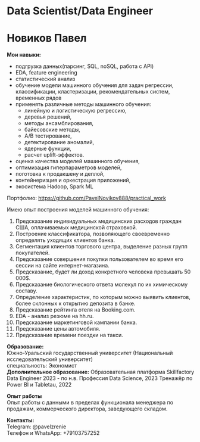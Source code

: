# Data Scientist/Data Engineer

# Новиков Павел
 
**Мои навыки:**  
- подгрузка данных(парсинг, SQL, noSQL, работа с API)
- EDA, feature engineering
- статистический анализ
- обучение модели машинного обучения для задач регрессии, классификации, кластеризации, рекомендательных систем, временных рядов  
- применять различные методы машинного обучения: 
  - линейную и логистическую регрессию,   
  - деревья решений,    
  - методы ансамблирования,
  - байесовские методы,
  - A/B тестирование,
  - детектирование аномалий,
  - ядерные функции,
  - расчет uplift-эффектов.
- оценка качества моделей машинного обучения,
- оптимизация гиперпараметров моделей,
- поготовка к продакшену и деплой,
- контейнеризция и оркестрация приложений,
- экосистема Hadoop, Spark ML

Портфолио: https://github.com/PavelNovikov888/practical_work  

Имею опыт построения моделей машинного обучения:  
1) Предсказание индивидуальных медицинских расходов граждан США, оплачиваемых медицинской страховкой.  
2) Построение классификатора, позволяющего своевременно определять уходящих клиентов банка.  
3) Сегментация клиентов торгового центра, выделение разных групп покупателей.  
4) Предсказание совершения покупки пользователем во время его сессии на сайте интернет-магазина.  
5) Предсказание, будет ли доход конкретного человека превышать 50 000$.  
6) Предсказание биологического ответа молекул по их химическому составу.  
7) Определение характеристик, по которым можно выявить клиентов, более склонных к открытию депозита в банке.  
8) Предсказание рейтинга отеля на Booking.com.  
9) EDA - анализ резюме на hh.ru.  
10) Предсказание маркетинговой кампании банка.  
11) Предсказание цены автомобиля.  
12) Предсказание времени поездки на такси.     

**Образование:**  
Южно-Уральский государственный университет (Национальный исследовательский университет)  
специальность: Экономист  
**Дополнительное образование:**
Образовательная платформа Skillfactory   
Data Engineer 2023 - по н.в.
Профессия Data Science, 2023 
Тренажёр по Power BI и Tabletau, 2022  

**Опыт работы**  
Опыт работы с данными в пределах функционала менеджера по продажам, коммерческого директора, заведующего складом.

**Контакты:**    
Telegram: @pavelzrenie  
Телефон и WhatsApp: +79103757252
